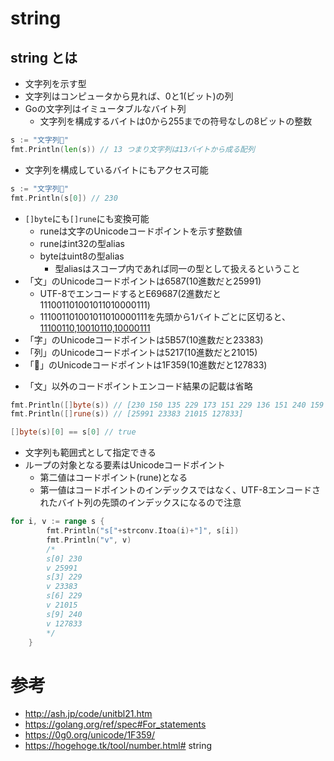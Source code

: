 # string

## string とは

- 文字列を示す型
- 文字列はコンピュータから見れば、0と1(ビット)の列
- Goの文字列はイミュータブルなバイト列
    - 文字列を構成するバイトは0から255までの符号なしの8ビットの整数

```go
s := "文字列🍙"
fmt.Println(len(s)) // 13 つまり文字列は13バイトから成る配列
``` 

- 文字列を構成しているバイトにもアクセス可能

```go
s := "文字列🍙"
fmt.Println(s[0]) // 230
```

- `[]byte`にも`[]rune`にも変換可能
    - runeは文字のUnicodeコードポイントを示す整数値
    - runeはint32の型alias
    - byteはuint8の型alias
        - 型aliasはスコープ内であれば同一の型として扱えるということ
- 「文」のUnicodeコードポイントは6587(10進数だと25991)
    - UTF-8でエンコードするとE69687(2進数だと111001101001011010000111)
    - 111001101001011010000111を先頭から1バイトごとに区切ると、[11100110,10010110,10000111](10進数だと[230,150,135])
- 「字」のUnicodeコードポイントは5B57(10進数だと23383)
- 「列」のUnicodeコードポイントは5217(10進数だと21015)
- 「🍙」のUnicodeコードポイントは1F359(10進数だと127833)

* 「文」以外のコードポイントエンコード結果の記載は省略

```go
fmt.Println([]byte(s)) // [230 150 135 229 173 151 229 136 151 240 159 141 153]
fmt.Println([]rune(s)) // [25991 23383 21015 127833]

[]byte(s)[0] == s[0] // true
```

- 文字列も範囲式として指定できる
- ループの対象となる要素はUnicodeコードポイント
    - 第二値はコードポイント(rune)となる
    - 第一値はコードポイントのインデックスではなく、UTF-8エンコードされたバイト列の先頭のインデックスになるので注意

```go
for i, v := range s {
		fmt.Println("s["+strconv.Itoa(i)+"]", s[i])
		fmt.Println("v", v)
		/*
		s[0] 230
		v 25991
		s[3] 229
		v 23383
		s[6] 229
		v 21015
		s[9] 240
		v 127833
		*/
	}
```

# 参考

- http://ash.jp/code/unitbl21.htm
- https://golang.org/ref/spec#For_statements
- https://0g0.org/unicode/1F359/
- https://hogehoge.tk/tool/number.html# string
